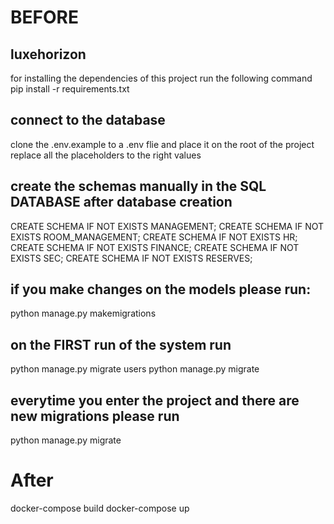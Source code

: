 
# BEFORE
## luxehorizon
for installing the dependencies of this project run the following command 
pip install -r requirements.txt

## connect to the database
clone the .env.example to a .env flie and place it on the root of the project
replace all the placeholders to the right values

## create the schemas manually in the SQL DATABASE after database creation
CREATE SCHEMA IF NOT EXISTS MANAGEMENT;
CREATE SCHEMA IF NOT EXISTS ROOM_MANAGEMENT;
CREATE SCHEMA IF NOT EXISTS HR;
CREATE SCHEMA IF NOT EXISTS FINANCE;
CREATE SCHEMA IF NOT EXISTS SEC;
CREATE SCHEMA IF NOT EXISTS RESERVES;

## if you make changes on the models please run: 
python manage.py makemigrations

## on the FIRST run of the system run 
python manage.py migrate users 
python manage.py migrate

## everytime you enter the project and there are new migrations please run 
python manage.py migrate

# After
docker-compose build
docker-compose up